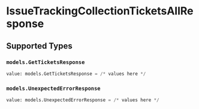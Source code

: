 # IssueTrackingCollectionTicketsAllResponse


## Supported Types

### `models.GetTicketsResponse`

```python
value: models.GetTicketsResponse = /* values here */
```

### `models.UnexpectedErrorResponse`

```python
value: models.UnexpectedErrorResponse = /* values here */
```

